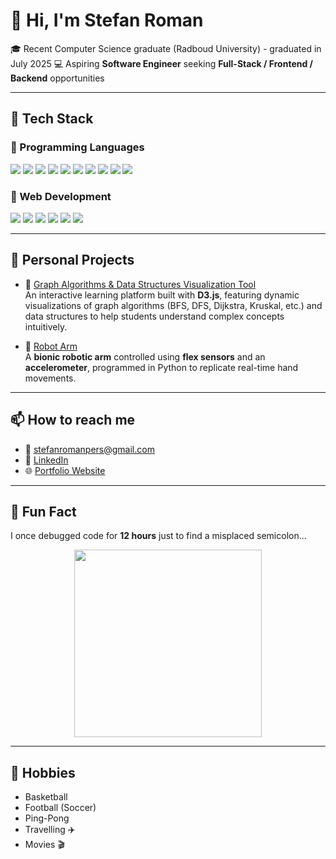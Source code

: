 # 👋 Hi, I'm **Stefan Roman**

🎓 Recent Computer Science graduate (Radboud University) - graduated in July 2025
💻 Aspiring **Software Engineer** seeking **Full-Stack / Frontend / Backend** opportunities

---

## 🚀 Tech Stack

### 🔹 Programming Languages  
<p align="left">
  <img src="https://img.shields.io/badge/C-00599C?style=for-the-badge&logo=c&logoColor=white" />
  <img src="https://img.shields.io/badge/C++-00599C?style=for-the-badge&logo=cplusplus&logoColor=white" />
  <img src="https://img.shields.io/badge/Python-3776AB?style=for-the-badge&logo=python&logoColor=white" />
  <img src="https://img.shields.io/badge/Java-ED8B00?style=for-the-badge&logo=java&logoColor=white" />
  <img src="https://img.shields.io/badge/Haskell-5D4F85?style=for-the-badge&logo=haskell&logoColor=white" />
  <img src="https://img.shields.io/badge/JavaScript-F7DF1E?style=for-the-badge&logo=javascript&logoColor=black" />
  <img src="https://img.shields.io/badge/R-276DC3?style=for-the-badge&logo=r&logoColor=white" />
  <img src="https://img.shields.io/badge/SQL-4479A1?style=for-the-badge&logo=postgresql&logoColor=white" />
  <img src="https://img.shields.io/badge/Assembly-6E4C13?style=for-the-badge&logoColor=white" />
  <img src="https://img.shields.io/badge/Kotlin-7F52FF?style=for-the-badge&logo=kotlin&logoColor=white" />
</p>

### 🔹 Web Development  
<p align="left">
  <img src="https://img.shields.io/badge/HTML5-E34F26?style=for-the-badge&logo=html5&logoColor=white" />
  <img src="https://img.shields.io/badge/CSS3-1572B6?style=for-the-badge&logo=css3&logoColor=white" />
  <img src="https://img.shields.io/badge/JavaScript-F7DF1E?style=for-the-badge&logo=javascript&logoColor=black" />
  <img src="https://img.shields.io/badge/React-61DAFB?style=for-the-badge&logo=react&logoColor=black" />
  <img src="https://img.shields.io/badge/Tailwind_CSS-06B6D4?style=for-the-badge&logo=tailwind-css&logoColor=white" />
  <img src="https://img.shields.io/badge/Django-092E20?style=for-the-badge&logo=django&logoColor=white" />
</p>

---

## 📂 Personal Projects

- 🔗 [Graph Algorithms & Data Structures Visualization Tool](https://github.com/stefanroman22/Algorithms-and-Data-Structures---Visualization-Tool)  
  An interactive learning platform built with **D3.js**, featuring dynamic visualizations of graph algorithms (BFS, DFS, Dijkstra, Kruskal, etc.) and data structures to help students understand complex concepts intuitively.  

- 🔗 [Robot Arm](https://github.com/stefanroman22/robot-arm)  
  A **bionic robotic arm** controlled using **flex sensors** and an **accelerometer**, programmed in Python to replicate real-time hand movements.  

---

## 📫 How to reach me

- 📧 [stefanromanpers@gmail.com](mailto:stefanromanpers@gmail.com)  
- 💼 [LinkedIn](https://www.linkedin.com/in/stefan-roman-1911a9211/)  
- 🌐 [Portfolio Website](#)  

---

## 🤯 Fun Fact
I once debugged code for **12 hours** just to find a misplaced semicolon...  
<p align="center">
  <img src="https://media.giphy.com/media/l3vR85PnGsBwu1PFK/giphy.gif" width="300" />
</p>

---

## 🏀 Hobbies
- Basketball  
- Football (Soccer)  
- Ping-Pong  
- Travelling ✈️  
- Movies 🎬  
